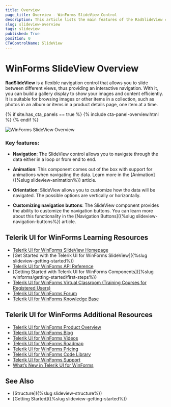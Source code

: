 ```yaml
---
title: Overview
page_title: Overview - WinForms SlideView Control
description: This article lists the main features of the RadSlideView control.
slug: slideview-overview
tags: slideview
published: True
position: 0
CTAControlName: SlideView
---
```


# WinForms SlideView Overview

__RadSlideView__ is a flexible navigation control that allows you to slide between different views, thus providing an interactive navigation. With it, you can build a gallery display to show your images and content efficiently. It is suitable for browsing images or other items in a collection, such as photos in an album or items in a product details page, one item at a time.

{% if site.has_cta_panels == true %}
{% include cta-panel-overview.html %}
{% endif %}

![WinForms SlideView Overview](images/slideview-overview.gif)

### Key features:

* __Navigation__: The SlideView control allows you to navigate through the data either in a loop or from end to end.

* __Animation__: This component comes out of the box with support for animations when navigating the data. Learn more in the [Animation]({%slug slideview-animation%}) article.

* __Orientation__: SlideView allows you to customize how the data will be navigated. The possible options are vertically or horizontally.

* __Customizing navigation buttons__: The SlideView component provides the ability to customize the navigation buttons. You can learn more about this functionality in the [Navigation Buttons]({%slug slideview-navigation-buttons%}) article.



## Telerik UI for WinForms Learning Resources
* [Telerik UI for WinForms SlideView Homepage](https://www.telerik.com/products/winforms/slideview.aspx)
* [Get Started with the Telerik UI for WinForms SlideView]({%slug slideview-getting-started%})
* [Telerik UI for WinForms API Reference](https://docs.telerik.com/devtools/winforms/api/)
* [Getting Started with Telerik UI for WinForms Components]({%slug winforms/getting-started/first-steps%})
* [Telerik UI for WinForms Virtual Classroom (Training Courses for Registered Users)](https://learn.telerik.com/learn/course/external/view/elearning/17/TelerikUIforWinForms) 
* [Telerik UI for WinForms Forum](https://www.telerik.com/forums/winforms)
* [Telerik UI for WinForms Knowledge Base](https://docs.telerik.com/devtools/winforms/knowledge-base)


## Telerik UI for WinForms Additional Resources
* [Telerik UI for WinForms Product Overview](https://www.telerik.com/products/winforms.aspx)
* [Telerik UI for WinForms Blog](https://www.telerik.com/blogs/desktop-winforms)
* [Telerik UI for WinForms Videos](https://www.telerik.com/videos/product/winforms)
* [Telerik UI for WinForms Roadmap](https://www.telerik.com/support/whats-new/winforms/roadmap)
* [Telerik UI for WinForms Pricing](https://www.telerik.com/purchase/individual/winforms.aspx)
* [Telerik UI for WinForms Code Library](https://www.telerik.com/support/code-library/winforms)
* [Telerik UI for WinForms Support](https://www.telerik.com/support/winforms)
* [What’s New in Telerik UI for WinForms](https://www.telerik.com/support/whats-new/winforms)

## See Also

* [Structure]({%slug slideview-structure%})
* [Getting Started]({%slug slideview-getting-started%})

